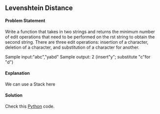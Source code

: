 ## Levenshtein Distance

#### Problem Statement


Write a function that takes in two strings and returns the minimum number of edit operations that need to be performed on the rst string to obtain the second
string. There are three edit operations: insertion of a character, deletion of a character, and substitution of a character for another.

Sample input:"abc","yabd"
Sample output: 2 (insert"y"; substitute "c"for "d")



#### Explanation

We can use a Stack here


#### Solution

Check this [Python](../solution/Levenshtein_Distance.py) code.

